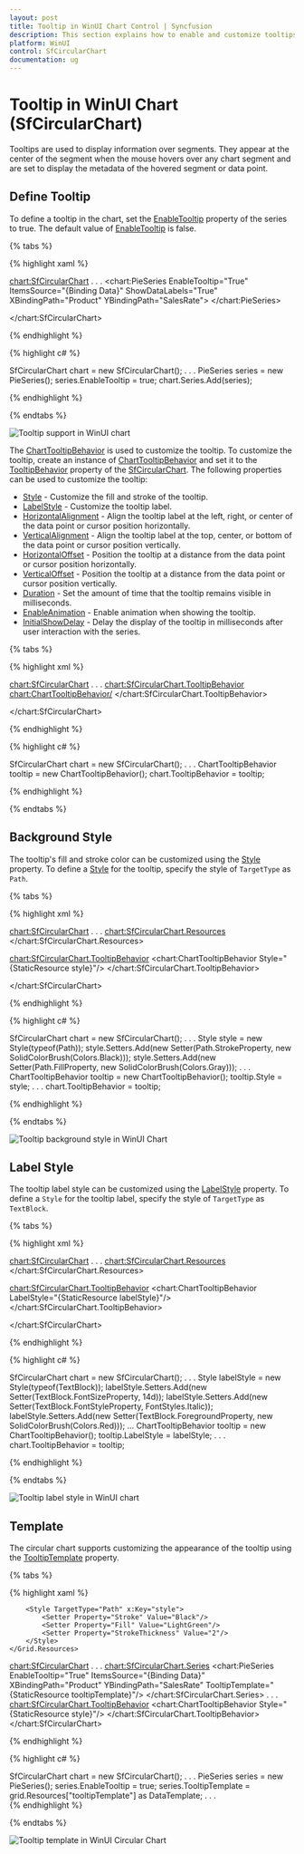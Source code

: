 ```yaml
---
layout: post
title: Tooltip in WinUI Chart Control | Syncfusion
description: This section explains how to enable and customize tooltips in the Syncfusion® WinUI Chart (SfCircularChart) control.
platform: WinUI
control: SfCircularChart
documentation: ug
---
```


# Tooltip in WinUI Chart (SfCircularChart)

Tooltips are used to display information over segments. They appear at the center of the segment when the mouse hovers over any chart segment and are set to display the metadata of the hovered segment or data point.

## Define Tooltip

To define a tooltip in the chart, set the [EnableTooltip](https://help.syncfusion.com/cr/winui/Syncfusion.UI.Xaml.Charts.ChartSeries.html#Syncfusion_UI_Xaml_Charts_ChartSeries_EnableTooltip) property of the series to true. The default value of [EnableTooltip](https://help.syncfusion.com/cr/winui/Syncfusion.UI.Xaml.Charts.ChartSeries.html#Syncfusion_UI_Xaml_Charts_ChartSeries_EnableTooltip) is false.


{% tabs %}

{% highlight xaml %}

<chart:SfCircularChart>
. . .
    <chart:PieSeries EnableTooltip="True"
                     ItemsSource="{Binding Data}" 
                     ShowDataLabels="True" 
                     XBindingPath="Product" 
                     YBindingPath="SalesRate">
    </chart:PieSeries>

</chart:SfCircularChart>

{% endhighlight %}

{% highlight c# %}

SfCircularChart chart = new SfCircularChart();
. . .
PieSeries series = new PieSeries();
series.EnableTooltip = true;
chart.Series.Add(series);

{% endhighlight %}

{% endtabs %}

![Tooltip support in WinUI chart](Tooltip_Images/WinUI_pie_chart_tooltip.png)

The [ChartTooltipBehavior](https://help.syncfusion.com/cr/winui/Syncfusion.UI.Xaml.Charts.ChartTooltipBehavior.html) is used to customize the tooltip. To customize the tooltip, create an instance of [ChartTooltipBehavior](https://help.syncfusion.com/cr/winui/Syncfusion.UI.Xaml.Charts.ChartTooltipBehavior.html) and set it to the [TooltipBehavior](https://help.syncfusion.com/cr/winui/Syncfusion.UI.Xaml.Charts.ChartBase.html#Syncfusion_UI_Xaml_Charts_ChartBase_TooltipBehavior) property of the [SfCircularChart](https://help.syncfusion.com/cr/winui/Syncfusion.UI.Xaml.Charts.SfCircularChart.html). The following properties can be used to customize the tooltip:

* [Style](https://help.syncfusion.com/cr/winui/Syncfusion.UI.Xaml.Charts.ChartTooltipBehavior.html#Syncfusion_UI_Xaml_Charts_ChartTooltipBehavior_Style) - Customize the fill and stroke of the tooltip.
* [LabelStyle](https://help.syncfusion.com/cr/winui/Syncfusion.UI.Xaml.Charts.ChartTooltipBehavior.html#Syncfusion_UI_Xaml_Charts_ChartTooltipBehavior_LabelStyle) - Customize the tooltip label.
* [HorizontalAlignment](https://help.syncfusion.com/cr/winui/Syncfusion.UI.Xaml.Charts.ChartTooltipBehavior.html#Syncfusion_UI_Xaml_Charts_ChartTooltipBehavior_HorizontalAlignment) - Align the tooltip label at the left, right, or center of the data point or cursor position horizontally.
* [VerticalAlignment](https://help.syncfusion.com/cr/winui/Syncfusion.UI.Xaml.Charts.ChartTooltipBehavior.html#Syncfusion_UI_Xaml_Charts_ChartTooltipBehavior_VerticalAlignment) - Align the tooltip label at the top, center, or bottom of the data point or cursor position vertically.
* [HorizontalOffset](https://help.syncfusion.com/cr/winui/Syncfusion.UI.Xaml.Charts.ChartTooltipBehavior.html#Syncfusion_UI_Xaml_Charts_ChartTooltipBehavior_HorizontalOffset) - Position the tooltip at a distance from the data point or cursor position horizontally.
* [VerticalOffset](https://help.syncfusion.com/cr/winui/Syncfusion.UI.Xaml.Charts.ChartTooltipBehavior.html#Syncfusion_UI_Xaml_Charts_ChartTooltipBehavior_VerticalOffset) - Position the tooltip at a distance from the data point or cursor position vertically.
* [Duration](https://help.syncfusion.com/cr/winui/Syncfusion.UI.Xaml.Charts.ChartTooltipBehavior.html#Syncfusion_UI_Xaml_Charts_ChartTooltipBehavior_Duration) - Set the amount of time that the tooltip remains visible in milliseconds.
* [EnableAnimation](https://help.syncfusion.com/cr/winui/Syncfusion.UI.Xaml.Charts.ChartTooltipBehavior.html#Syncfusion_UI_Xaml_Charts_ChartTooltipBehavior_EnableAnimation) - Enable animation when showing the tooltip.
* [InitialShowDelay](https://help.syncfusion.com/cr/winui/Syncfusion.UI.Xaml.Charts.ChartTooltipBehavior.html#Syncfusion_UI_Xaml_Charts_ChartTooltipBehavior_InitialShowDelay) - Delay the display of the tooltip in milliseconds after user interaction with the series.

{% tabs %}

{% highlight xml %}

<chart:SfCircularChart>
. . .
<chart:SfCircularChart.TooltipBehavior>
    <chart:ChartTooltipBehavior/>
</chart:SfCircularChart.TooltipBehavior>

</chart:SfCircularChart>

{% endhighlight %}

{% highlight c# %}

SfCircularChart chart = new SfCircularChart();
. . .
ChartTooltipBehavior tooltip = new ChartTooltipBehavior();
chart.TooltipBehavior = tooltip;

{% endhighlight %}

{% endtabs %}

## Background Style

The tooltip's fill and stroke color can be customized using the [Style](https://help.syncfusion.com/cr/winui/Syncfusion.UI.Xaml.Charts.ChartTooltipBehavior.html#Syncfusion_UI_Xaml_Charts_ChartTooltipBehavior_Style) property. To define a [Style](https://help.syncfusion.com/cr/winui/Syncfusion.UI.Xaml.Charts.ChartTooltipBehavior.html#Syncfusion_UI_Xaml_Charts_ChartTooltipBehavior_Style) for the tooltip, specify the style of `TargetType` as `Path`.

{% tabs %}

{% highlight xml %}

<chart:SfCircularChart>
. . .
<chart:SfCircularChart.Resources>
    <Style TargetType="Path" x:Key="style">
        <Setter Property="Stroke" Value="Black"/>
        <Setter Property="Fill" Value="Gray"/>
    </Style>
</chart:SfCircularChart.Resources>

<chart:SfCircularChart.TooltipBehavior>
    <chart:ChartTooltipBehavior Style="{StaticResource style}"/>
</chart:SfCircularChart.TooltipBehavior>

</chart:SfCircularChart>

{% endhighlight %}

{% highlight c# %}

SfCircularChart chart = new SfCircularChart();
. . .
Style style = new Style(typeof(Path));
style.Setters.Add(new Setter(Path.StrokeProperty, new SolidColorBrush(Colors.Black)));
style.Setters.Add(new Setter(Path.FillProperty, new SolidColorBrush(Colors.Gray)));
. . .
ChartTooltipBehavior tooltip = new ChartTooltipBehavior();
tooltip.Style = style;
. . . 
chart.TooltipBehavior = tooltip;

{% endhighlight %}

{% endtabs %}

![Tooltip background style in WinUI Chart](Tooltip_Images/WinUI_pie_chart_tooltip_background_customization.png)

## Label Style

The tooltip label style can be customized using the [LabelStyle](https://help.syncfusion.com/cr/winui/Syncfusion.UI.Xaml.Charts.ChartTooltipBehavior.html#Syncfusion_UI_Xaml_Charts_ChartTooltipBehavior_LabelStyle) property. To define a `Style` for the tooltip label, specify the style of `TargetType` as `TextBlock`.

{% tabs %}

{% highlight xml %}

<chart:SfCircularChart>
. . .
<chart:SfCircularChart.Resources>
    <Style TargetType="TextBlock" x:Key="labelStyle">
        <Setter Property="FontSize" Value="14"/>
        <Setter Property="Foreground" Value="Red"/>
        <Setter Property="FontStyle" Value="Italic"/>
    </Style>
</chart:SfCircularChart.Resources>

<chart:SfCircularChart.TooltipBehavior>
    <chart:ChartTooltipBehavior LabelStyle="{StaticResource labelStyle}"/>
</chart:SfCircularChart.TooltipBehavior>

</chart:SfCircularChart>

{% endhighlight %}

{% highlight c# %}

SfCircularChart chart = new SfCircularChart();
. . .
Style labelStyle = new Style(typeof(TextBlock));
labelStyle.Setters.Add(new Setter(TextBlock.FontSizeProperty, 14d));
labelStyle.Setters.Add(new Setter(TextBlock.FontStyleProperty, FontStyles.Italic));
labelStyle.Setters.Add(new Setter(TextBlock.ForegroundProperty, new SolidColorBrush(Colors.Red)));
...
ChartTooltipBehavior tooltip = new ChartTooltipBehavior();
tooltip.LabelStyle = labelStyle;
. . .
chart.TooltipBehavior = tooltip;

{% endhighlight %}

{% endtabs %}

![Tooltip label style in WinUI chart](Tooltip_Images/WinUI_pie_chart_tooltip_label_customization.png)

## Template

The circular chart supports customizing the appearance of the tooltip using the [TooltipTemplate](https://help.syncfusion.com/cr/winui/Syncfusion.UI.Xaml.Charts.ChartSeries.html#Syncfusion_UI_Xaml_Charts_ChartSeries_TooltipTemplate) property. 

{% tabs %}

{% highlight xaml %}

<Grid x:Name="grid">
    <Grid.Resources>
        <DataTemplate x:Key="tooltipTemplate">
            <StackPanel Orientation="Horizontal">
                <TextBlock Text="{Binding Item.Product}"
						   Foreground="Black"
						   FontWeight="Medium"
						   FontSize="12"
						   HorizontalAlignment="Center"
						   VerticalAlignment="Center"/>
                <TextBlock Text=" : "
						   Foreground="Black"
						   FontWeight="Medium" 
						   FontSize="12" 
						   HorizontalAlignment="Center" 
						   VerticalAlignment="Center"/>
                <TextBlock Text="{Binding Item.SalesRate}" 
						   Foreground="Black"
						   FontWeight="Medium"
						   FontSize="12"
						   HorizontalAlignment="Center" 
						   VerticalAlignment="Center"/>
            </StackPanel>
        </DataTemplate>

        <Style TargetType="Path" x:Key="style">
            <Setter Property="Stroke" Value="Black"/>
            <Setter Property="Fill" Value="LightGreen"/>
            <Setter Property="StrokeThickness" Value="2"/>
        </Style>
    </Grid.Resources>
<chart:SfCircularChart>
. . .
    <chart:SfCircularChart.Series>
        <chart:PieSeries EnableTooltip="True"
                         ItemsSource="{Binding Data}" 
                         XBindingPath="Product" 
                         YBindingPath="SalesRate"
                         TooltipTemplate="{StaticResource tooltipTemplate}"/>
    </chart:SfCircularChart.Series>
    . . .
    <chart:SfCircularChart.TooltipBehavior>
        <chart:ChartTooltipBehavior Style="{StaticResource style}"/>
    </chart:SfCircularChart.TooltipBehavior>
</chart:SfCircularChart>
</Grid>

{% endhighlight %}

{% highlight c# %}

SfCircularChart chart = new SfCircularChart();
. . .
PieSeries series = new PieSeries();
series.EnableTooltip = true;
series.TooltipTemplate = grid.Resources["tooltipTemplate"] as DataTemplate;
. . .     
{% endhighlight %}

{% endtabs %}

![Tooltip template in WinUI Circular Chart](Tooltip_Images/WinUI_pie_chart_tooltip_template.png)

